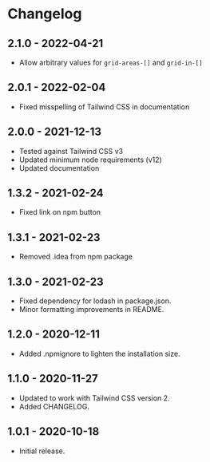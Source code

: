 # Changelog

## 2.1.0 - 2022-04-21
 * Allow arbitrary values for `grid-areas-[]` and `grid-in-[]`

## 2.0.1 - 2022-02-04
 * Fixed misspelling of Tailwind CSS in documentation

## 2.0.0 - 2021-12-13
 * Tested against Tailwind CSS v3
 * Updated minimum node requirements (v12)
 * Updated documentation

## 1.3.2 - 2021-02-24
 * Fixed link on npm button

## 1.3.1 - 2021-02-23
 * Removed .idea from npm package

## 1.3.0 - 2021-02-23
 * Fixed dependency for lodash in package.json.
 * Minor formatting improvements in README.

## 1.2.0 - 2020-12-11
 * Added .npmignore to lighten the installation size.

## 1.1.0 - 2020-11-27
 * Updated to work with Tailwind CSS version 2.
 * Added CHANGELOG.

## 1.0.1 - 2020-10-18
 * Initial release.